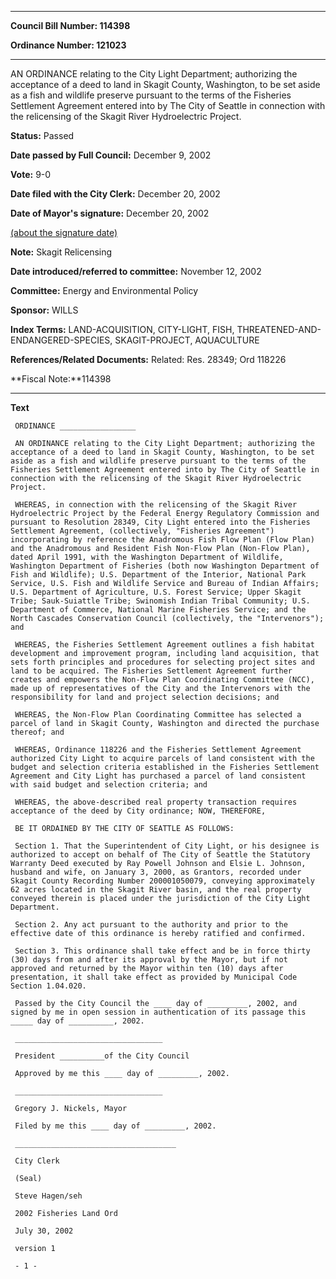

********

**Council Bill Number: 114398**
   
**Ordinance Number: 121023**
********

 AN ORDINANCE relating to the City Light Department; authorizing the acceptance of a deed to land in Skagit County, Washington, to be set aside as a fish and wildlife preserve pursuant to the terms of the Fisheries Settlement Agreement entered into by The City of Seattle in connection with the relicensing of the Skagit River Hydroelectric Project.

**Status:** Passed
   
**Date passed by Full Council:** December 9, 2002
   
**Vote:** 9-0
   
**Date filed with the City Clerk:** December 20, 2002
   
**Date of Mayor's signature:** December 20, 2002
   
[(about the signature date)](/~public/approvaldate.htm)
   
   
**Note:** Skagit Relicensing

   
**Date introduced/referred to committee:** November 12, 2002
   
**Committee:** Energy and Environmental Policy
   
**Sponsor:** WILLS
   
   
**Index Terms:** LAND-ACQUISITION, CITY-LIGHT, FISH, THREATENED-AND-ENDANGERED-SPECIES, SKAGIT-PROJECT, AQUACULTURE

**References/Related Documents:** Related: Res. 28349; Ord 118226

**Fiscal Note:**114398

********

**Text**
   
```
 ORDINANCE _________________

 AN ORDINANCE relating to the City Light Department; authorizing the acceptance of a deed to land in Skagit County, Washington, to be set aside as a fish and wildlife preserve pursuant to the terms of the Fisheries Settlement Agreement entered into by The City of Seattle in connection with the relicensing of the Skagit River Hydroelectric Project.

 WHEREAS, in connection with the relicensing of the Skagit River Hydroelectric Project by the Federal Energy Regulatory Commission and pursuant to Resolution 28349, City Light entered into the Fisheries Settlement Agreement, (collectively, "Fisheries Agreement") incorporating by reference the Anadromous Fish Flow Plan (Flow Plan) and the Anadromous and Resident Fish Non-Flow Plan (Non-Flow Plan), dated April 1991, with the Washington Department of Wildlife, Washington Department of Fisheries (both now Washington Department of Fish and Wildlife); U.S. Department of the Interior, National Park Service, U.S. Fish and Wildlife Service and Bureau of Indian Affairs; U.S. Department of Agriculture, U.S. Forest Service; Upper Skagit Tribe; Sauk-Suiattle Tribe; Swinomish Indian Tribal Community; U.S. Department of Commerce, National Marine Fisheries Service; and the North Cascades Conservation Council (collectively, the "Intervenors"); and

 WHEREAS, the Fisheries Settlement Agreement outlines a fish habitat development and improvement program, including land acquisition, that sets forth principles and procedures for selecting project sites and land to be acquired. The Fisheries Settlement Agreement further creates and empowers the Non-Flow Plan Coordinating Committee (NCC), made up of representatives of the City and the Intervenors with the responsibility for land and project selection decisions; and

 WHEREAS, the Non-Flow Plan Coordinating Committee has selected a parcel of land in Skagit County, Washington and directed the purchase thereof; and

 WHEREAS, Ordinance 118226 and the Fisheries Settlement Agreement authorized City Light to acquire parcels of land consistent with the budget and selection criteria established in the Fisheries Settlement Agreement and City Light has purchased a parcel of land consistent with said budget and selection criteria; and

 WHEREAS, the above-described real property transaction requires acceptance of the deed by City ordinance; NOW, THEREFORE,

 BE IT ORDAINED BY THE CITY OF SEATTLE AS FOLLOWS:

 Section 1. That the Superintendent of City Light, or his designee is authorized to accept on behalf of The City of Seattle the Statutory Warranty Deed executed by Ray Powell Johnson and Elsie L. Johnson, husband and wife, on January 3, 2000, as Grantors, recorded under Skagit County Recording Number 200001050079, conveying approximately 62 acres located in the Skagit River basin, and the real property conveyed therein is placed under the jurisdiction of the City Light Department.

 Section 2. Any act pursuant to the authority and prior to the effective date of this ordinance is hereby ratified and confirmed.

 Section 3. This ordinance shall take effect and be in force thirty (30) days from and after its approval by the Mayor, but if not approved and returned by the Mayor within ten (10) days after presentation, it shall take effect as provided by Municipal Code Section 1.04.020.

 Passed by the City Council the ____ day of _________, 2002, and signed by me in open session in authentication of its passage this _____ day of __________, 2002.

 _________________________________

 President __________of the City Council

 Approved by me this ____ day of _________, 2002.

 _________________________________

 Gregory J. Nickels, Mayor

 Filed by me this ____ day of _________, 2002.

 ____________________________________

 City Clerk

 (Seal)

 Steve Hagen/seh

 2002 Fisheries Land Ord

 July 30, 2002

 version 1

 - 1 -

```
